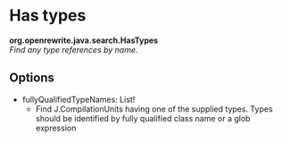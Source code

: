 # Has types

**org.openrewrite.java.search.HasTypes**  
_Find any type references by name._

## Options

* fullyQualifiedTypeNames: List!
  * Find J.CompilationUnits having one of the supplied types. Types should be identified by fully qualified class name or a glob expression

